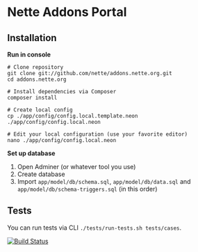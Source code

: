 Nette Addons Portal
===================


Installation
------------

**Run in console**

```
# Clone repository
git clone git://github.com/nette/addons.nette.org.git
cd addons.nette.org

# Install dependencies via Composer
composer install

# Create local config
cp ./app/config/config.local.template.neon ./app/config/config.local.neon

# Edit your local configuration (use your favorite editor)
nano ./app/config/config.local.neon
```

**Set up database**

1. Open Adminer (or whatever tool you use)
2. Create database
3. Import `app/model/db/schema.sql`, `app/model/db/data.sql` and `app/model/db/schema-triggers.sql` (in this order)


Tests
-----
You can run tests via CLI `./tests/run-tests.sh tests/cases`.

[![Build Status](https://secure.travis-ci.org/nette/addons.nette.org.png?branch=master)](http://travis-ci.org/nette/addons.nette.org)
